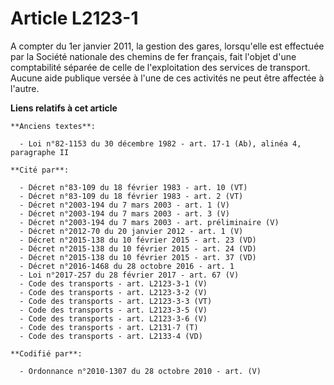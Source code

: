 # Article L2123-1

A compter du 1er janvier 2011, la gestion des gares, lorsqu'elle est effectuée par la Société nationale des chemins de fer
français, fait l'objet d'une comptabilité séparée de celle de l'exploitation des services de transport. Aucune aide publique
versée à l'une de ces activités ne peut être affectée à l'autre.

**Liens relatifs à cet article**

	**Anciens textes**:

	  - Loi n°82-1153 du 30 décembre 1982 - art. 17-1 (Ab), alinéa 4, paragraphe II

	**Cité par**:

	  - Décret n°83-109 du 18 février 1983 - art. 10 (VT)
	  - Décret n°83-109 du 18 février 1983 - art. 2 (VT)
	  - Décret n°2003-194 du 7 mars 2003 - art. 1 (V)
	  - Décret n°2003-194 du 7 mars 2003 - art. 3 (V)
	  - Décret n°2003-194 du 7 mars 2003 - art. préliminaire (V)
	  - Décret n°2012-70 du 20 janvier 2012 - art. 1 (V)
	  - Décret n°2015-138 du 10 février 2015 - art. 23 (VD)
	  - Décret n°2015-138 du 10 février 2015 - art. 24 (VD)
	  - Décret n°2015-138 du 10 février 2015 - art. 37 (VD)
	  - Décret n°2016-1468 du 28 octobre 2016 - art. 1
	  - Loi n°2017-257 du 28 février 2017 - art. 67 (V)
	  - Code des transports - art. L2123-3-1 (V)
	  - Code des transports - art. L2123-3-2 (V)
	  - Code des transports - art. L2123-3-3 (VT)
	  - Code des transports - art. L2123-3-5 (V)
	  - Code des transports - art. L2123-3-6 (V)
	  - Code des transports - art. L2131-7 (T)
	  - Code des transports - art. L2133-4 (VD)

	**Codifié par**:

	  - Ordonnance n°2010-1307 du 28 octobre 2010 - art. (V)
